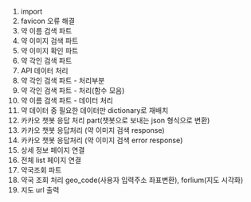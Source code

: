 1. import 
2. favicon 오류 해결
3. 약 이름 검색 파트
4. 약 이미지 검색 파트
5. 약 이미지 확인 파트
6. 약 각인 검색 파트
7. API 데이터 처리
8. 약 각인 검색 파트 - 처리부분
9. 약 각인 검색 파트 - 처리(함수 모음)
10. 약 이름 검색 파트 - 데이터 처리 
11. 약 데이터 중 필요한 데이터만 dictionary로 재배치
12. 카카오 챗봇 응답 처리 part(챗봇으로 보내는 json 형식으로 변환)
13. 카카오 챗봇 응답처리 (약 이미지 검색 response) 
14. 카카오 챗봇 응답처리 (약 이미지 검색 error response) 
15. 상세 정보 페이지 연결
16. 전체 list 페이지 연결
17. 약국조회 파트  
18. 약국 조회 처리 geo_code(사용자 입력주소 좌표변환), forlium(지도 시각화) 
19. 지도 url 출력 

